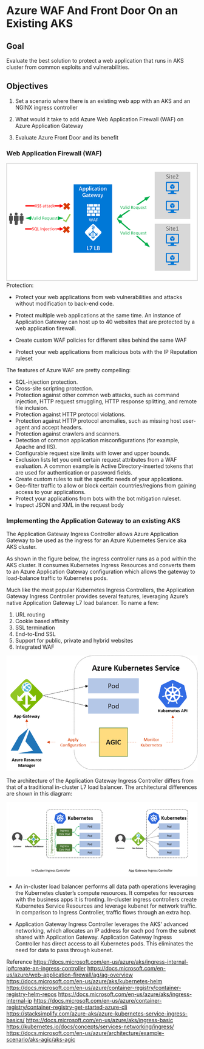 # Azure WAF And Front Door On an Existing AKS

## Goal

Evaluate the best solution to protect a web application that runs in AKS cluster from common exploits and vulnerabilities.

## Objectives

1. Set a scenario where there is an existing web app with an AKS and an NGINX ingress controller

2. What would it take to add Azure Web Application Firewall (WAF) on Azure Application Gateway

3. Evaluate Azure Front Door and its benefit

### Web Application Firewall (WAF)
![waf](waf1.png)
Protection:
- Protect your web applications from web vulnerabilities and attacks without modification to back-end code.

- Protect multiple web applications at the same time. An instance of Application Gateway can host up to 40 websites that are protected by a web application firewall.

- Create custom WAF policies for different sites behind the same WAF

- Protect your web applications from malicious bots with the IP Reputation ruleset

The features of Azure WAF are pretty compelling:

- SQL-injection protection.
- Cross-site scripting protection.
- Protection against other common web attacks, such as command injection, HTTP request smuggling, HTTP response splitting, and remote file inclusion.
- Protection against HTTP protocol violations.
- Protection against HTTP protocol anomalies, such as missing host user-agent and accept headers.
- Protection against crawlers and scanners.
- Detection of common application misconfigurations (for example, Apache and IIS).
- Configurable request size limits with lower and upper bounds.
- Exclusion lists let you omit certain request attributes from a WAF evaluation. A common example is Active Directory-inserted tokens that are used for authentication or password fields.
- Create custom rules to suit the specific needs of your applications.
- Geo-filter traffic to allow or block certain countries/regions from gaining access to your applications.
- Protect your applications from bots with the bot mitigation ruleset.
- Inspect JSON and XML in the request body

### Implementing the Application Gateway to an existing AKS

The Application Gateway Ingress Controller allows Azure Application Gateway to be used as the ingress for an Azure Kubernetes Service aka AKS cluster.

As shown in the figure below, the ingress controller runs as a pod within the AKS cluster. It consumes Kubernetes Ingress Resources and converts them to an Azure Application Gateway configuration which allows the gateway to load-balance traffic to Kubernetes pods.

Much like the most popular Kubernetes Ingress Controllers, the Application Gateway Ingress Controller provides several features, leveraging Azure’s native Application Gateway L7 load balancer. To name a few:

1. URL routing
2. Cookie based affinity
3. SSL termination
4. End-to-End SSL
5. Support for public, private and hybrid websites
6. Integrated WAF

![architecture](architecture.png)

The architecture of the Application Gateway Ingress Controller differs from that of a traditional in-cluster L7 load balancer. The architectural differences are shown in this diagram:

![agw](agw2.jpeg)

- An in-cluster load balancer performs all data path operations leveraging the Kubernetes cluster’s compute resources. It competes for resources with the business apps it is fronting. In-cluster ingress controllers create Kubernetes Service Resources and leverage kubenet for network traffic. In comparison to Ingress Controller, traffic flows through an extra hop.

- Application Gateway Ingress Controller leverages the AKS' advanced networking, which allocates an IP address for each pod from the subnet shared with Application Gateway. Application Gateway Ingress Controller has direct access to all Kubernetes pods. This eliminates the need for data to pass through kubenet.


Reference
https://docs.microsoft.com/en-us/azure/aks/ingress-internal-ip#create-an-ingress-controller
https://docs.microsoft.com/en-us/azure/web-application-firewall/ag/ag-overview
https://docs.microsoft.com/en-us/azure/aks/kubernetes-helm
https://docs.microsoft.com/en-us/azure/container-registry/container-registry-helm-repos
https://docs.microsoft.com/en-us/azure/aks/ingress-internal-ip
https://docs.microsoft.com/en-us/azure/container-registry/container-registry-get-started-azure-cli
https://stacksimplify.com/azure-aks/azure-kubernetes-service-ingress-basics/
https://docs.microsoft.com/en-us/azure/aks/ingress-basic
https://kubernetes.io/docs/concepts/services-networking/ingress/
https://docs.microsoft.com/en-us/azure/architecture/example-scenario/aks-agic/aks-agic